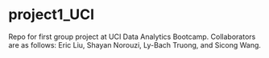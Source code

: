 # project1_UCI
Repo for first group project at UCI Data Analytics Bootcamp.
Collaborators are as follows: 
Eric Liu, Shayan Norouzi, Ly-Bach Truong, and Sicong Wang.
